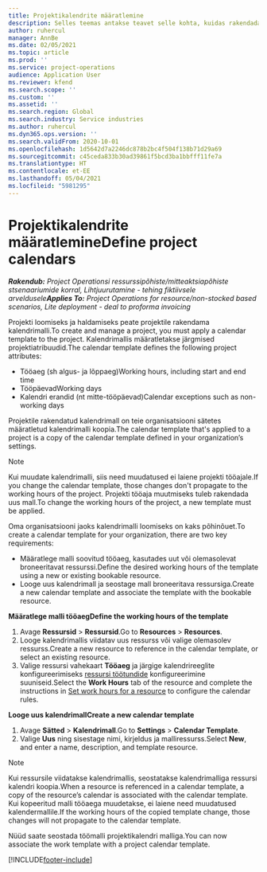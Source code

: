 ```yaml
---
title: Projektikalendrite määratlemine
description: Selles teemas antakse teavet selle kohta, kuidas rakendada projektile kalendrimalli projekti ajakava jälgimiseks.
author: ruhercul
manager: AnnBe
ms.date: 02/05/2021
ms.topic: article
ms.prod: ''
ms.service: project-operations
audience: Application User
ms.reviewer: kfend
ms.search.scope: ''
ms.custom: ''
ms.assetid: ''
ms.search.region: Global
ms.search.industry: Service industries
ms.author: ruhercul
ms.dyn365.ops.version: ''
ms.search.validFrom: 2020-10-01
ms.openlocfilehash: 1d5642d7a2246dc878b2bc4f504f138b71d29a69
ms.sourcegitcommit: c45ceda833b30ad39861f5bcd3ba1bbfff11fe7a
ms.translationtype: HT
ms.contentlocale: et-EE
ms.lasthandoff: 05/04/2021
ms.locfileid: "5981295"
---
```

# <a name="define-project-calendars"></a><span data-ttu-id="4cfda-103">Projektikalendrite määratlemine</span><span class="sxs-lookup"><span data-stu-id="4cfda-103">Define project calendars</span></span>

<span data-ttu-id="4cfda-104">_**Rakendub:** Project Operationsi ressurssipõhiste/mitteaktsiapõhiste stsenaariumide korral,  Lihtjuurutamine - tehing fiktiivsele arveldusele_</span><span class="sxs-lookup"><span data-stu-id="4cfda-104">_**Applies To:** Project Operations for resource/non-stocked based scenarios, Lite deployment - deal to proforma invoicing_</span></span>

<span data-ttu-id="4cfda-105">Projekti loomiseks ja haldamiseks peate projektile rakendama kalendrimalli.</span><span class="sxs-lookup"><span data-stu-id="4cfda-105">To create and manage a project, you must apply a calendar template to the project.</span></span> <span data-ttu-id="4cfda-106">Kalendrimallis määratletakse järgmised projektiatribuudid.</span><span class="sxs-lookup"><span data-stu-id="4cfda-106">The calendar template defines the following project attributes:</span></span>

- <span data-ttu-id="4cfda-107">Tööaeg (sh algus- ja lõppaeg)</span><span class="sxs-lookup"><span data-stu-id="4cfda-107">Working hours, including start and end time</span></span>
- <span data-ttu-id="4cfda-108">Tööpäevad</span><span class="sxs-lookup"><span data-stu-id="4cfda-108">Working days</span></span>
- <span data-ttu-id="4cfda-109">Kalendri erandid (nt mitte-tööpäevad)</span><span class="sxs-lookup"><span data-stu-id="4cfda-109">Calendar exceptions such as non-working days</span></span>

<span data-ttu-id="4cfda-110">Projektile rakendatud kalendrimall on teie organisatsiooni sätetes määratletud kalendrimalli koopia.</span><span class="sxs-lookup"><span data-stu-id="4cfda-110">The calendar template that's applied to a project is a copy of the calendar template defined in your organization’s settings.</span></span>

> [!NOTE]
> <span data-ttu-id="4cfda-111">Kui muudate kalendrimalli, siis need muudatused ei laiene projekti tööajale.</span><span class="sxs-lookup"><span data-stu-id="4cfda-111">If you change the calendar template, those changes don't propagate to the working hours of the project.</span></span> <span data-ttu-id="4cfda-112">Projekti tööaja muutmiseks tuleb rakendada uus mall.</span><span class="sxs-lookup"><span data-stu-id="4cfda-112">To change the working hours of the project, a new template must be applied.</span></span>

<span data-ttu-id="4cfda-113">Oma organisatsiooni jaoks kalendrimalli loomiseks on kaks põhinõuet.</span><span class="sxs-lookup"><span data-stu-id="4cfda-113">To create a calendar template for your organization, there are two key requirements:</span></span>

- <span data-ttu-id="4cfda-114">Määratlege malli soovitud tööaeg, kasutades uut või olemasolevat broneeritavat ressurssi.</span><span class="sxs-lookup"><span data-stu-id="4cfda-114">Define the desired working hours of the template using a new or existing bookable resource.</span></span>
- <span data-ttu-id="4cfda-115">Looge uus kalendrimall ja seostage mall broneeritava ressursiga.</span><span class="sxs-lookup"><span data-stu-id="4cfda-115">Create a new calendar template and associate the template with the bookable resource.</span></span>

<span data-ttu-id="4cfda-116">**Määratlege malli tööaeg**</span><span class="sxs-lookup"><span data-stu-id="4cfda-116">**Define the working hours of the template**</span></span>

1. <span data-ttu-id="4cfda-117">Avage **Ressursid** \> **Ressursid**.</span><span class="sxs-lookup"><span data-stu-id="4cfda-117">Go to **Resources** \> **Resources**.</span></span>
2. <span data-ttu-id="4cfda-118">Looge kalendrimallis viidatav uus ressurss või valige olemasolev ressurss.</span><span class="sxs-lookup"><span data-stu-id="4cfda-118">Create a new resource to reference in the calendar template, or select an existing resource.</span></span>
3. <span data-ttu-id="4cfda-119">Valige ressursi vahekaart **Tööaeg** ja järgige kalendrireeglite konfigureerimiseks [ressursi töötundide](https://docs.microsoft.com/dynamics365/field-service/set-work-hours-resource) konfigureerimine suuniseid.</span><span class="sxs-lookup"><span data-stu-id="4cfda-119">Select the **Work Hours** tab of the resource and complete the instructions in [Set work hours for a resource](https://docs.microsoft.com/dynamics365/field-service/set-work-hours-resource) to configure the calendar rules.</span></span>

<span data-ttu-id="4cfda-120">**Looge uus kalendrimall**</span><span class="sxs-lookup"><span data-stu-id="4cfda-120">**Create a new calendar template**</span></span>

1. <span data-ttu-id="4cfda-121">Avage **Sätted** \> **Kalendrimall**.</span><span class="sxs-lookup"><span data-stu-id="4cfda-121">Go to **Settings** \> **Calendar Template**.</span></span>
2. <span data-ttu-id="4cfda-122">Valige **Uus** ning sisestage nimi, kirjeldus ja malliressurss.</span><span class="sxs-lookup"><span data-stu-id="4cfda-122">Select **New**, and enter a name, description, and template resource.</span></span>

> [!NOTE]
> <span data-ttu-id="4cfda-123">Kui ressursile viidatakse kalendrimallis, seostatakse kalendrimalliga ressursi kalendri koopia.</span><span class="sxs-lookup"><span data-stu-id="4cfda-123">When a resource is referenced in a calendar template, a copy of the resource’s calendar is associated with the calendar template.</span></span> <span data-ttu-id="4cfda-124">Kui kopeeritud malli tööaega muudetakse, ei laiene need muudatused kalendermallile.</span><span class="sxs-lookup"><span data-stu-id="4cfda-124">If the working hours of the copied template change, those changes will not propagate to the calendar template.</span></span>

<span data-ttu-id="4cfda-125">Nüüd saate seostada töömalli projektikalendri malliga.</span><span class="sxs-lookup"><span data-stu-id="4cfda-125">You can now associate the work template with a project calendar template.</span></span>


[!INCLUDE[footer-include](../includes/footer-banner.md)]

